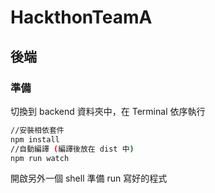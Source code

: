 # HackthonTeamA

## 後端

### 準備

切換到 backend 資料夾中，在 Terminal 依序執行

```bash
//安裝相依套件
npm install
//自動編譯 (編譯後放在 dist 中) 
npm run watch
```

開啟另外一個 shell 準備 run 寫好的程式 
